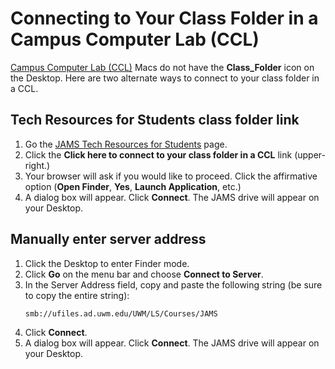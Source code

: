 # Connecting to Your Class Folder in a Campus Computer Lab (CCL)

[Campus Computer Lab (CCL)](https://uwm.edu/technology/ccls/) Macs do not have the **Class_Folder** icon on the Desktop. Here are two alternate ways to connect to your class folder in a CCL.

## Tech Resources for Students class folder link 

1. Go the [JAMS Tech Resources for Students](http://uwm.edu/journalism-advertising-media-studies/student-resources/tech-resources/) page. 
2. Click the **Click here to connect to your class folder in a CCL** link (upper-right.)
3. Your browser will ask if you would like to proceed. Click the affirmative option (**Open Finder**, **Yes**, **Launch Application**, etc.)
4. A dialog box will appear. Click **Connect**. The JAMS drive will appear on your Desktop.

## Manually enter server address

1. Click the Desktop to enter Finder mode.
2. Click **Go** on the menu bar and choose **Connect to Server**.
3. In the Server Address field, copy and paste the following string (be sure to copy the entire string): <p><pre><code>smb://ufiles.ad.uwm.edu/UWM/LS/Courses/JAMS</code></pre></p>
4. Click **Connect**.
5. A dialog box will appear. Click **Connect**. The JAMS drive will appear on your Desktop.

